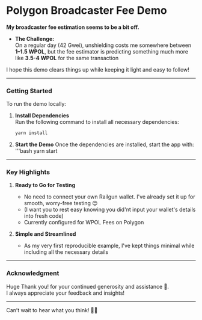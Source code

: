 # Polygon Broadcaster Fee Demo

**My broadcaster fee estimation seems to be a bit off.**  

- **The Challenge:**  
  On a regular day (42 Gwei), unshielding costs me somewhere between **1–1.5 WPOL**, but the fee estimator is predicting something much more like **3.5-4 WPOL** for the same transaction

I hope this demo clears things up while keeping it light and easy to follow!

---

### Getting Started

To run the demo locally:

1. **Install Dependencies**  
   Run the following command to install all necessary dependencies:
   ```bash
   yarn install

2. **Start the Demo**
Once the dependencies are installed, start the app with:
'''bash
yarn start

---

### Key Highlights  

1. **Ready to Go for Testing**  
   - No need to connect your own Railgun wallet. I've already set it up for smooth, worry-free testing 😊  
   - (I want you to rest easy knowing you did'nt input your wallet's details into fresh code)  
   - Currently configured for WPOL Fees on Polygon

2. **Simple and Streamlined**  
   - As my very first reproducible example, I've kept things minimal while including all the necessary details  

---

### Acknowledgment 

Huge Thank you! for your continued generosity and assistance 🙌.  
I always appreciate your feedback and insights!

---

Can’t wait to hear what you think!  🕺🏻
